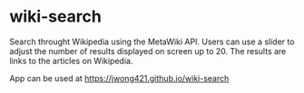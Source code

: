 # wiki-search
Search throught Wikipedia using the MetaWiki API. Users can use a slider to adjust the number of results displayed on screen up to 20. 
The results are links to the articles on Wikipedia.

App can be used at https://jwong421.github.io/wiki-search
